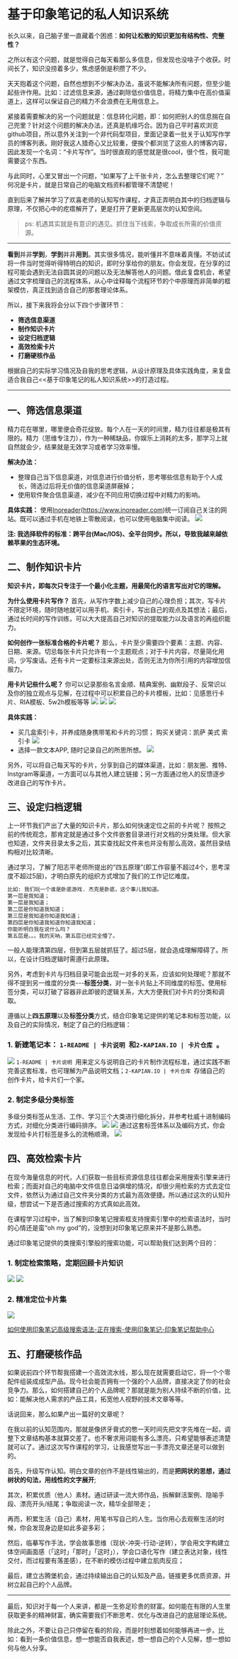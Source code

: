# 基于印象笔记的私人知识系统

长久以来，自己脑子里一直藏着个困惑：**如何让松散的知识更加有结构性、完整性？**

之所以有这个问题，就是觉得自己每天看那么多信息，但发现也没啥子个收获。时间长了，知识没捞着多少，焦虑感倒是积攒了不少。

天天抱着这个问题，自然也想到不少解决办法，虽说不能解决所有问题，但至少能起些许作用。比如：过滤信息来源，通过剃除低价值信息，将精力集中在高价值渠道上，这样可以保证自己的精力不会浪费在无用信息上。

紧接着需要解决的另一个问题就是：信息转化问题，即：如何把别人的信息揣在自己兜里？针对这个问题的解决办法，还真是机缘巧合。因为自己平时喜欢浏览github项目，所以意外关注到一个非代码型项目，里面记录着一批关于认知写作学员的博客列表。刚好我这人猎奇心又比较重，便挨个都浏览了这些人的博客内容，因此发现一个名词：“卡片写作”。当时很直观的感觉就是很cool，很个性，我可能需要这个东西。

与此同时，心里又冒出一个问题，“如果写了上千张卡片，怎么去整理它们呢？” 何况是卡片，就是日常自己的电脑文档资料都管理不清楚呢！

直到后来了解并学习了欢喜老师的认知写作课程，才真正弄明白其中的归档逻辑与原理，不仅把心中的疙瘩解开了，更是打开了更新更高层次的认知空间。

> ps: 机遇其实就是有意识的遇见。抓住当下线索，争取成长所需的价值资源。

----
**看到**并非**学到**，**学到**并非**用到**。其实很多情况，能听懂并不意味着真懂。不妨试试将一件当时觉得听得特明白的知识，即时分享给你的朋友。你会发现，在分享的过程可能会遇到无法自圆其说的问题以及无法解答他人的问题。借此复盘机会，希望通过文字梳理自己的流程体系，从心中诠释每个流程环节的个中原理而非简单的框架模仿，真正找到适合自己的那套理论体系。

所以，接下来我将会分以下四个步骤环节：

- **筛选信息渠道**
- **制作知识卡片**
- **设定归档逻辑**
- **高效检索卡片**
- **打磨硬核作品**

根据自己的实际学习情况及自我的思考逻辑，从设计原理及具体实践角度，来复盘适合我自己\<\<基于印象笔记的私人知识系统\>\>的打造过程。

----

## 一、筛选信息渠道

精力花在哪里，哪里便会奇花绽放。每个人在一天的时间里，精力往往都是极其有限的。精力（思维专注力），作为一种稀缺品，你娱乐上消耗的太多，那学习上就自然就会少，结果就是无效学习或者学习效率慢。

**解决办法：**
- 整理自己当下信息渠道，对信息进行价值分析，思考哪些信息有助于个人成长，筛选过后将无价值的信息渠道屏蔽掉；
- 使用软件聚合信息渠道，减少在不同应用切换过程中对精力的影响。

**具体实践：**
使用[Inoreader](#)(https://www.inoreader.com)统一订阅自己关注的网站。既可以通过手机在地铁上零散阅读，也可以使用电脑集中阅读。
![](http://cdn.hackdapp.com/2019-12-08-124645.jpg)

**注: 我选择软件的标准：跨平台(Mac/IOS)、全平台同步。所以，导致我越来越依赖苹果的生态环境。**

## 二、制作知识卡片

**知识卡片，即每次只专注于一个最小化主题，用最简化的语言写出对它的理解。**

**为什么使用卡片写作？**
首先，从写作字数上减少自己的心理负担；其次，写卡片不限定环境，随时随地就可以用手机、索引卡，写出自己的观点及其想法；最后，通过长时间的写作训练，可以大大提高自己对知识的提取能力以及语言的再组织能力。

**如何创作一张标准合格的卡片呢？**
那么，卡片至少需要四个要素：主题、内容、日期、来源。切忌每张卡片只允许有一个主题观点；对于卡片内容，尽量简化用词，少写废话。还有卡片一定要标注来源出处，否则无法为你所引用的内容增加信服力。

**用卡片记些什么呢？**
你可以记录那些名言金顺、精典案例、幽默段子、反常识以及你的独立观点与见解，在过程中可以积累自己的卡片模板，比如：见感思行卡片、RIA模板、5w2h模板等等
![](http://cdn.hackdapp.com/2019-12-08-162302.jpg) ![](http://cdn.hackdapp.com/2019-12-08-162553.jpg) ![](http://cdn.hackdapp.com/2019-12-08-162637.jpg)

**具体实践：**
- 买几盒索引卡，并养成随身携带笔和卡片的习惯；
	购买关键词：凯萨 美式 索引卡
	![](http://cdn.hackdapp.com/2019-12-08-125627.jpg)
- 选择一款文本APP, 随时记录自己的所思所想。
	![](http://cdn.hackdapp.com/2019-12-08-132333.jpg)

另外，可以将自己每天写的卡片，分享到自己的媒体渠道，比如：朋友圈、推特、Instgram等渠道，一方面可以与其他人建立链接；另一方面通过他人的反馈逐步改进自己的写作卡片。

## 三、设定归档逻辑

上一环节我们产出了大量的知识卡片，那么如何快速定位之前的卡片呢？
按照之前的传统观念，那肯定就是通过多个文件嵌套目录进行对文档的分类处理。但大家也知道，文件夹目录太多之后，其实查找起文件来也并没有那么高效，虽然目录结构相对比较清晰。

通过学习，了解了阳志平老师所提出的“四五原理”(即工作容量不超过4个，思考深度不超过5层)，才明白原先的组织方式增加了我们的工作记忆难度。

```bash
比如: 我们玩一个谁是卧底游戏. 杰克是卧底，这个事儿我知道。
第一层是我知道；
第一层是我知道；
第二层是你知道我知道；
第三层是我知道你知道我知道；
第四层是你知道我知道你知道我知道；
你能听明白我在说什么吗？
第五层是。。。我的天呐，第五层已经完全懵了。
```

一般人能理清第四层，但到第五层就抓狂了。超过5层，就会造成理解障碍了。所以，在设计归档逻辑时需遵行此原理。

另外，考虑到卡片与归档目录可能会出现一对多的关系，应该如何处理呢？那就不得不提到另一维度的分类---**标签分类**，对一张卡片贴上不同维度的标签。使用标签分类，可以打破了容器非此即彼的逻辑关系，大大方便我们对卡片的分类和调取。

遵循以上**四五原理**以及**标签分类**方式，结合印象笔记提供的笔记本和标签功能，以及自己的实际情况，制定了自己的归档逻辑：

### 1. 新建笔记本： `1-README | 卡片说明 `和`2-KAPIAN.IO | 卡片仓库 `。

![](http://cdn.hackdapp.com/2019-12-08-135904.jpg)
`1-README | 卡片说明 `用来定义与说明自己的卡片制作流程标准，通过实践不断完善这套标准，也可理解为产品说明文档；`2-KAPIAN.IO | 卡片仓库 `存储自己的创作卡片，给卡片们一个家。

### 2. 制定多级分类标签

多级分类标签从生活、工作、学习三个大类进行细化拆分，并参考杜威十进制编码方式，对细化分类进行编码排序。
![](http://cdn.hackdapp.com/2019-12-08-143716.jpg) ![](http://cdn.hackdapp.com/2019-12-08-151705.jpg)
通过这套标签体系以及编码方式，你会发现给卡片打标签是多么的流畅顺滑。
![](http://cdn.hackdapp.com/2019-12-08-2019-12-08%2023.08.41.gif)

## 四、高效检索卡片

在现今海量信息的时代，人们获取一些目标资源信息往往都会采用搜索引擎来进行检索；而面对自己的电脑中文件信息日溢俱增的情况，却很少用检索的方式去定位文件，依然认为通过自己文件夹分类的方式最为高效便捷。所以通过这次的认知升级，想尝试一下是否通过搜索的方式真如此高效。

在课程学习过程中，当了解到印象笔记搜索框支持搜索引擎中的检索语法时，当时的心情还是蛮“oh my god”的，没想到对印象笔记原来并不是那么熟悉。

通过印象笔记提供的类搜索引擎般的搜索功能，可以帮助我们达到两个目的：

### 1. 制定检索策略，定期回顾卡片知识

![](http://cdn.hackdapp.com/2019-12-08-153743.jpg) ![](http://cdn.hackdapp.com/2019-12-08-153921.jpg)

### 2. 精准定位卡片集

![](http://cdn.hackdapp.com/2019-12-08-154226.jpg)

[如何使用印象笔记高级搜索语法-正在搜索-使用印象笔记-印象笔记帮助中心](https://help.yinxiang.com/hc/articles/62969)

## 五、打磨硬核作品

如果说前四个环节帮我搭建一个高效流水线，那么现在就需要启动它，将一个个零配件组装成成型产品。现今社会能否拥有一个强的个人品牌，直接决定了你的社会竞争力。那么，如何搭建自己的个人品牌呢？那就是能为别人持续不断的价值，比如：能解决他人需求的产品工具，拓宽他人视野的技术文章等等。

话说回来，那么如果产出一篇好的文章呢？

在我以前的认知范围内，那就是像挤牙膏式的憋一天时间先把文字先堆在一起，调整下文章结构基本就算交差了。也不奢求用词能有多么漂亮，只希望能够表述清楚就可以了。通过这次写作课程的学习，让我感觉写出一手漂亮文章还是可以做到的。

首先，升级写作认知。明白文章的创作不是线性输出的，而是**把网状的思想，通过树状的句法，用线性的文字展开**;

其次，积累优质（他人）素材。通过研读一流大师作品，拆解鲜活案例、隐喻手段、漂亮开头/结尾；争取阅读一次，精华全部带走；

再而，积累生活（自己）素材，用笔书写自己的人生。当你用心去观察生活的时候，你会发现身边是如此多姿多彩；

然后，临摹写作手法，学会故事思维（现状-冲突-行动-逆转），学会用文字构建立体空间画面感（「这时」「那时」「这时」），学会口语化写作（建立表达对象，线性交付，而过程要有落差感），在不断的模仿过程中建立肌肉反应；



最后，建立古腾堡机会，通过持续输出自己的认知及产品，链接更多优质资源，并树立起自己的个人品牌。

----

最后，知识对于每一个人来讲，都是一生弥足珍贵的财富。如何能在有限的人生里获取更多的精神财富，确实需要我们不断思考、优化与改进自己的底层理论系统。

除此之外，不要让自己只停留在看的阶段，而是时刻想着如何能够再进一步。比如：看到一条价值信息，想一想能否自我表述，想一想自己的个人见解，想一想如何与他人分享。
